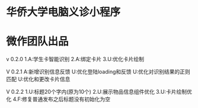 # 华侨大学电脑义诊小程序  
# 微作团队出品  

v 0.2.0
1.A:学生卡智能识别
2.A:绑定卡片
3.U:优化卡片绘制

V 0.2.1
A:新增识别信息反馈
U:优化登陆loading和反馈
U:优化对识别结果的正则匹配
U:优化和更改卡片信息

V 0.2.2
1.U:标题20个字内(原为10个)
2.U:展示物品信息组件优化
3.U:卡片绘制优化
4.F:修复普通发布之后标题没有初始化为空
